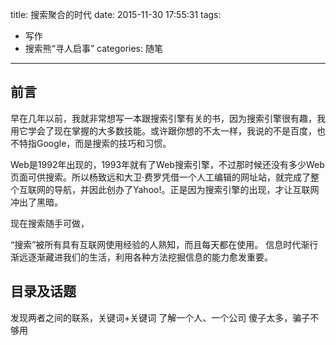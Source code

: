 title: 搜索聚合的时代
date: 2015-11-30 17:55:31
tags: 
- 写作
- 搜索熊“寻人启事”
categories: 随笔
---
## 前言

早在几年以前，我就非常想写一本跟搜索引擎有关的书，因为搜索引擎很有趣，我用它学会了现在掌握的大多数技能。或许跟你想的不太一样，我说的不是百度，也不特指Google，而是搜索的技巧和习惯。

Web是1992年出现的，1993年就有了Web搜索引擎，不过那时候还没有多少Web页面可供搜索。所以杨致远和大卫·费罗凭借一个人工编辑的网址站，就完成了整个互联网的导航，并因此创办了Yahoo!。正是因为搜索引擎的出现，才让互联网冲出了黑暗。

现在搜索随手可做，

“搜索”被所有具有互联网使用经验的人熟知，而且每天都在使用。
信息时代渐行渐远逐渐藏进我们的生活，利用各种方法挖掘信息的能力愈发重要。

## 目录及话题

发现两者之间的联系，关键词+关键词
了解一个人、一个公司
傻子太多，骗子不够用


